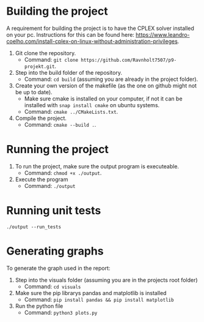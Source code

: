 # Building the project
A requirement for building the project is to have the CPLEX solver installed on your pc. Instructions for this can be found here: https://www.leandro-coelho.com/install-cplex-on-linux-without-administration-privileges.
1. Git clone the repository.
    - Command: ```git clone https://github.com/Ravnholt7507/p9-projekt.git```.
2. Step into the build folder of the repository.
    - Command: ```cd build``` (assuming you are already in the project folder).
3. Create your own version of the makefile (as the one on github might not be up to date).
    - Make sure cmake is installed on your computer, if not it can be installed with ```snap install cmake``` on ubuntu systems.
    - Command: ```cmake ../CMakeLists.txt```.
4. Compile the project. 
    - Command: ```cmake --build .```.

# Running the project
1. To run the project, make sure the output program is executeable.
    - Command: ```chmod +x ./output```.
2. Execute the program
    - Command: ```./output```

# Running unit tests
```./output --run_tests``` 

# Generating graphs
To generate the graph used in the report:
1. Step into the visuals folder (assuming you are in the projects root folder)
    - Command: ```cd visuals``` 
2. Make sure the pip librarys pandas and matplotlib is installed
    - Command: ```pip install pandas && pip install matplotlib```
3. Run the python file
    - Command: ```python3 plots.py```
